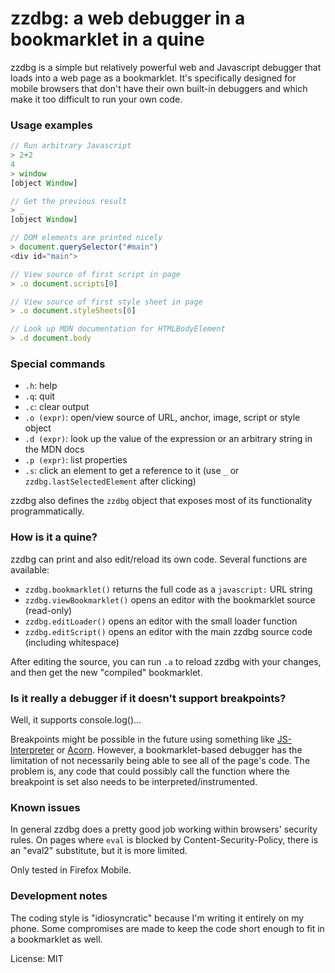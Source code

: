 # zzdbg: a web debugger in a bookmarklet in a quine

zzdbg is a simple but relatively powerful web and Javascript debugger that loads into a web page as a bookmarklet. It's specifically designed for mobile browsers that don't have their own built-in debuggers and which make it too difficult to run your own code.

### Usage examples
```javascript
// Run arbitrary Javascript
> 2+2
4
> window
[object Window]

// Get the previous result
> _
[object Window]

// DOM elements are printed nicely
> document.querySelector("#main")
<div id="main">

// View source of first script in page
> .o document.scripts[0]

// View source of first style sheet in page
> .o document.styleSheets[0]

// Look up MDN documentation for HTMLBodyElement
> .d document.body
```

### Special commands
- `.h`: help
- `.q`: quit
- `.c`: clear output
- `.o (expr)`: open/view source of URL, anchor, image, script or style object
- `.d (expr)`: look up the value of the expression or an arbitrary string in the MDN docs
- `.p (expr)`: list properties
- `.s`: click an element to get a reference to it (use `_` or `zzdbg.lastSelectedElement` after clicking)

zzdbg also defines the `zzdbg` object that exposes most of its functionality programmatically.

### How is it a quine?
zzdbg can print and also edit/reload its own code. Several functions are available:
- `zzdbg.bookmarklet()` returns the full code as a `javascript:` URL string
- `zzdbg.viewBookmarklet()` opens an editor with the bookmarklet source (read-only)
- `zzdbg.editLoader()` opens an editor with the small loader function
- `zzdbg.editScript()` opens an editor with the main zzdbg source code (including whitespace)

After editing the source, you can run `.a` to reload zzdbg with your changes, and then get the new "compiled" bookmarklet.

### Is it really a debugger if it doesn't support breakpoints?
Well, it supports console.log()...

Breakpoints might be possible in the future using something like [JS-Interpreter](https://github.com/NeilFraser/JS-Interpreter) or [Acorn](https://github.com/acornjs/acorn). However, a bookmarklet-based debugger has the limitation of not necessarily being able to see all of the page's code. The problem is, any code that could possibly call the function where the breakpoint is set also needs to be interpreted/instrumented.

### Known issues
In general zzdbg does a pretty good job working within browsers' security rules. On pages where `eval` is blocked by Content-Security-Policy, there is an "eval2" substitute, but it is more limited.

Only tested in Firefox Mobile.

### Development notes
The coding style is "idiosyncratic" because I'm writing it entirely on my phone. Some compromises are made to keep the code short enough to fit in a bookmarklet as well.

License: MIT
